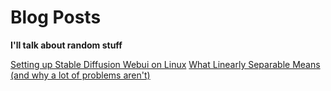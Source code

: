 # Blog Posts
**I'll talk about random stuff**

[Setting up Stable Diffusion Webui on Linux](/blog/2024/5/linux-automatic1111-sd.md)
[What Linearly Separable Means (and why a lot of problems aren't)](/blog/2024/5/activation.md)
